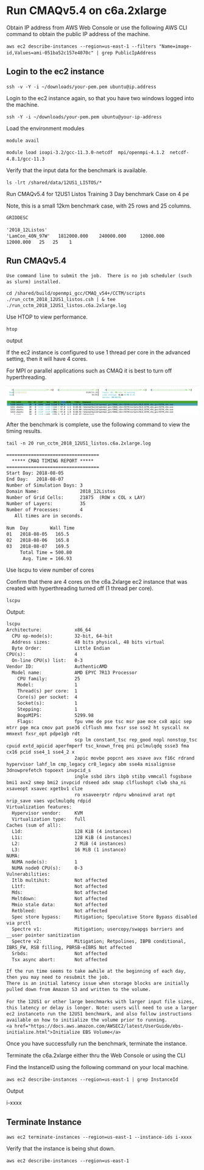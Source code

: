 # Run CMAQv5.4 on c6a.2xlarge

Obtain IP address from AWS Web Console or use the following AWS CLI command to obtain the public IP address of the machine.

`aws ec2 describe-instances --region=us-east-1 --filters "Name=image-id,Values=ami-051ba52c157e4070c" | grep PublicIpAddress`

## Login to the ec2 instance

`ssh -v -Y -i ~/downloads/your-pem.pem ubuntu@ip.address`


Login to the ec2 instance again, so that you have two windows logged into the machine.

`ssh -Y -i ~/downloads/your-pem.pem ubuntu@your-ip-address` 


Load the environment modules

`module avail`

`module load ioapi-3.2/gcc-11.3.0-netcdf  mpi/openmpi-4.1.2  netcdf-4.8.1/gcc-11.3 `

Verify that the input data for the benchmark is available.

`ls -lrt /shared/data/12US1_LISTOS/*`

Run CMAQv5.4 for 12US1 Listos Training 3 Day benchmark Case on 4 pe

Note, this is a small 12km benchmark case, with 25 rows and 25 columns.

```
GRIDDESC

'2018_12Listos'
'LamCon_40N_97W'   1812000.000    240000.000     12000.000     12000.000   25   25    1
```

## Run CMAQv5.4

```{note}
Use command line to submit the job.  There is no job scheduler (such as slurm) installed.
```

```
cd /shared/build/openmpi_gcc/CMAQ_v54+/CCTM/scripts
./run_cctm_2018_12US1_listos.csh | & tee ./run_cctm_2018_12US1_listos.c6a.2xlarge.log
```

Use HTOP to view performance.

`htop`

output


If the ec2 instance is configured to use 1 thread per core in the advanced setting, then it will have 4 cores.

For MPI or parallel applications such as CMAQ it is best to turn off hyperthreading.

![Screenshot of HTOP with hyperthreading off](htop_c6a.2xlarge_hyperthreading_off.png)


After the benchmark is complete, use the following command to view the timing results.

`tail -n 20 run_cctm_2018_12US1_listos.c6a.2xlarge.log`

```
==================================
  ***** CMAQ TIMING REPORT *****
==================================
Start Day: 2018-08-05
End Day:   2018-08-07
Number of Simulation Days: 3
Domain Name:               2018_12Listos
Number of Grid Cells:      21875  (ROW x COL x LAY)
Number of Layers:          35
Number of Processes:       4
   All times are in seconds.

Num  Day        Wall Time
01   2018-08-05   165.5
02   2018-08-06   165.8
03   2018-08-07   169.5
     Total Time = 500.80
      Avg. Time = 166.93
```

Use lscpu to view number of cores

Confirm that there are 4 cores on the c6a.2xlarge ec2 instance that was created with hyperthreading turned off (1 thread per core).

`lscpu`

Output:

```
lscpu
Architecture:            x86_64
  CPU op-mode(s):        32-bit, 64-bit
  Address sizes:         48 bits physical, 48 bits virtual
  Byte Order:            Little Endian
CPU(s):                  4
  On-line CPU(s) list:   0-3
Vendor ID:               AuthenticAMD
  Model name:            AMD EPYC 7R13 Processor
    CPU family:          25
    Model:               1
    Thread(s) per core:  1
    Core(s) per socket:  4
    Socket(s):           1
    Stepping:            1
    BogoMIPS:            5299.98
    Flags:               fpu vme de pse tsc msr pae mce cx8 apic sep mtrr pge mca cmov pat pse36 clflush mmx fxsr sse sse2 ht syscall nx mmxext fxsr_opt pdpe1gb rdt
                         scp lm constant_tsc rep_good nopl nonstop_tsc cpuid extd_apicid aperfmperf tsc_known_freq pni pclmulqdq ssse3 fma cx16 pcid sse4_1 sse4_2 x
                         2apic movbe popcnt aes xsave avx f16c rdrand hypervisor lahf_lm cmp_legacy cr8_legacy abm sse4a misalignsse 3dnowprefetch topoext invpcid_s
                         ingle ssbd ibrs ibpb stibp vmmcall fsgsbase bmi1 avx2 smep bmi2 invpcid rdseed adx smap clflushopt clwb sha_ni xsaveopt xsavec xgetbv1 clze
                         ro xsaveerptr rdpru wbnoinvd arat npt nrip_save vaes vpclmulqdq rdpid
Virtualization features: 
  Hypervisor vendor:     KVM
  Virtualization type:   full
Caches (sum of all):     
  L1d:                   128 KiB (4 instances)
  L1i:                   128 KiB (4 instances)
  L2:                    2 MiB (4 instances)
  L3:                    16 MiB (1 instance)
NUMA:                    
  NUMA node(s):          1
  NUMA node0 CPU(s):     0-3
Vulnerabilities:         
  Itlb multihit:         Not affected
  L1tf:                  Not affected
  Mds:                   Not affected
  Meltdown:              Not affected
  Mmio stale data:       Not affected
  Retbleed:              Not affected
  Spec store bypass:     Mitigation; Speculative Store Bypass disabled via prctl
  Spectre v1:            Mitigation; usercopy/swapgs barriers and __user pointer sanitization
  Spectre v2:            Mitigation; Retpolines, IBPB conditional, IBRS_FW, RSB filling, PBRSB-eIBRS Not affected
  Srbds:                 Not affected
  Tsx async abort:       Not affected

```

```{note}
If the run time seems to take awhile at the beginning of each day, then you may need to resubmit the job.
There is an initial latency issue when storage blocks are initially pulled down from Amazon S3 and written to the volume.

For the 12US1 or other large benchmarks with larger input file sizes, this latency or delay is longer. Note: users will need to use a larger ec2 instanceto run the 12US1 benchmark, and also follow instructions available on how to initialize the volume prior to running.
<a href="https://docs.aws.amazon.com/AWSEC2/latest/UserGuide/ebs-initialize.html">Initialize EBS Volume</a> 
```

Once you have successfully run the benchmark, terminate the instance.

Terminate the c6a.2xlarge either thru the Web Console or using the CLI

Find the InstanceID using the following command on your local machine.

`aws ec2 describe-instances --region=us-east-1 | grep InstanceId`

Output

i-xxxx

## Terminate Instance

`aws ec2 terminate-instances --region=us-east-1 --instance-ids i-xxxx`

Verify that the instance is being shut down.

`aws ec2 describe-instances --region=us-east-1`

